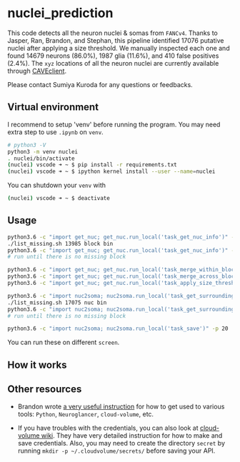 # nuclei_prediction
This code detects all the neuron nuclei & somas from `FANCv4`. Thanks to Jasper, Ran, Brandon, and Stephan, this pipeline identified 17076 putative nuclei after applying a size threshold. We manually inspected each one and found 14679 neurons (86.0%), 1987 glia (11.6%), and 410 false positives (2.4%). The `xyz` locations of all the neuron nuclei are currently available through [CAVEclient](https://cave.fanc-fly.com/annotation/views/aligned_volume/fanc_v4?middle_auth_url=global.daf-apis.com%2Fsticky_auth).

Please contact Sumiya Kuroda for any questions or feedbacks.

## Virtual environment
I recommend to setup 'venv' before running the program. You may need extra step to use `.ipynb` on `venv`.

```sh
# python3 -V 
python3 -m venv nuclei
. nuclei/bin/activate
(nuclei) vscode ➜ ~ $ pip install -r requirements.txt
(nuclei) vscode ➜ ~ $ ipython kernel install --user --name=nuclei
```

You can shutdown your `venv` with

```sh
(nuclei) vscode ➜ ~ $ deactivate
```

## Usage
```sh
python3.6 -c "import get_nuc; get_nuc.run_local('task_get_nuc_info')" -c 10 -p 20
./list_missing.sh 13985 block bin
python3.6 -c "import get_nuc; get_nuc.run_local('task_get_nuc_info')" -c 10 -p 20 -i ~/missing.txt
# run until there is no missing block

python3.6 -c "import get_nuc; get_nuc.run_local('task_merge_within_block', count_data=True)" -p 20
python3.6 -c "import get_nuc; get_nuc.run_local('task_merge_across_block', count_data=True)" -p 20
python3.6 -c "import get_nuc; get_nuc.run_local('task_apply_size_threshold')"
```

```sh
python3.6 -c "import nuc2soma; nuc2soma.run_local('task_get_surrounding')" -c 200 -p 20
./list_missing.sh 17075 nuc bin
python3.6 -c "import nuc2soma; nuc2soma.run_local('task_get_surrounding')" -c 200 -p 20 -i ~/missing.txt
# run until there is no missing block

python3.6 -c "import nuc2soma; nuc2soma.run_local('task_save')" -p 20
```

You can run these on different `screen`.

## How it works


## Other resources
- Brandon wrote [a very useful instruction](https://github.com/bjm5164/rotation_projects) for how to get used to various tools: `Python`, `Neuroglancer`, `cloud-volume`, etc.

- If you have troubles with the credentials, you can also look at [cloud-volume wiki](https://github.com/seung-lab/cloud-volume). They have very detailed instruction for how to make and save credentials. Also, you may need to create the directory `secret` by running `mkdir -p ~/.cloudvolume/secrets/` before saving your API.